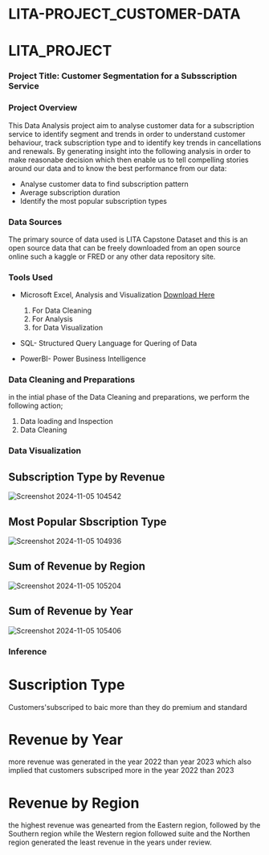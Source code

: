# LITA-PROJECT_CUSTOMER-DATA

# LITA_PROJECT
### Project Title: Customer Segmentation for a Subsscription Service


### Project Overview
This Data Analysis project aim to analyse customer data for a subscription service to identify segment and trends in order to understand customer behaviour, track subscription type and to identify key trends in cancellations and renewals. By generating insight into the following analysis in order to make reasonabe decision which then enable us to tell compelling stories around our data and to know the best performance from our data:
-  Analyse customer data to find subscription pattern
-  Average subscription duration
-  Identify the most popular subscription types

 
### Data Sources
The primary source of data used is LITA Capstone Dataset and this is an open source data that can be freely downloaded from an open source online such a kaggle or FRED or any other data repository site.

### Tools Used
-  Microsoft Excel, Analysis and Visualization [Download Here](https://www.microsoft.com)
    1. For Data Cleaning
    2. For Analysis
    3. for Data Visualization
      
   
-  SQL- Structured Query Language for Quering of Data

-  PowerBI- Power Business Intelligence

  ### Data Cleaning and Preparations
  in the intial phase of the Data Cleaning and preparations, we perform the following action;
  1. Data loading and Inspection
  2. Data Cleaning

### Data Visualization

 ##  Subscription Type by Revenue
 ![Screenshot 2024-11-05 104542](https://github.com/user-attachments/assets/b8bc241f-c764-405a-b0eb-fdbb6a6dbad7)


## Most Popular Sbscription Type
![Screenshot 2024-11-05 104936](https://github.com/user-attachments/assets/e043a4f0-de3d-4f67-9174-f2ad242c9d95)


## Sum of Revenue by Region
![Screenshot 2024-11-05 105204](https://github.com/user-attachments/assets/f5d0ccf6-a673-4822-8e81-f80eeade209e)


## Sum of Revenue by Year
![Screenshot 2024-11-05 105406](https://github.com/user-attachments/assets/adb76041-cacd-43e0-8144-531b49028265)


### Inference

   # Suscription Type

   Customers'subscriped to baic more than they do premium and standard

 # Revenue by Year

 more revenue was generated in the year 2022 than year 2023 which also implied that customers subscriped more in the year 2022 than 2023

 # Revenue by Region

 the highest revenue was genearted from the Eastern region, followed by the Southern region while the Western region followed suite and the Northen region generated the least revenue in the years under review.


